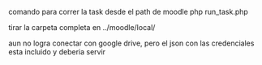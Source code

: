 comando para correr la task desde el path de moodle
php run_task.php

tirar la carpeta completa en ../moodle/local/

aun no logra conectar con google drive, pero el json con las credenciales esta incluido y deberia servir 
